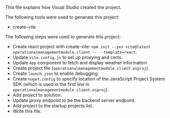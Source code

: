This file explains how Visual Studio created the project.

The following tools were used to generate this project:
- create-vite

The following steps were used to generate this project:
- Create react project with create-vite: `npm init --yes vite@latest operationalmanagementmodule.client -- --template=react`.
- Update `vite.config.js` to set up proxying and certs.
- Update `App` component to fetch and display weather information.
- Create project file (`operationalmanagementmodule.client.esproj`).
- Create `launch.json` to enable debugging.
- Create `nuget.config` to specify location of the JavaScript Project System SDK (which is used in the first line in `operationalmanagementmodule.client.esproj`).
- Add project to solution.
- Update proxy endpoint to be the backend server endpoint.
- Add project to the startup projects list.
- Write this file.
